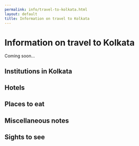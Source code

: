 ```yaml
---
permalink: info/travel-to-kolkata.html
layout: default
title: Information on travel to Kolkata
---
```


# Information on travel to Kolkata

Coming soon...

## Institutions in Kolkata

## Hotels 

## Places to eat 

## Miscellaneous notes

## Sights to see


